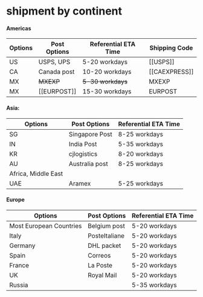 
# shipment by continent 


#### Americas

| Options | Post Options | Referential ETA Time | Shipping Code |
| ------- | ------------ | -------------------- | ------------- |
| US      | USPS, UPS    | 5-20 workdays        | [[USPS]]      |
| CA      | Canada post  | 10-20 workdays       | [[CAEXPRESS]] |
| MX      | ~~MXEXP~~    | ~~5-30 workdays~~    | MXEXP         |
| MX      | [[EURPOST]]  | 15-30 workdays       | EURPOST       |


#### Asia:

| Options             | Post Options   | Referential ETA Time |
| ------------------- | -------------- | -------------------- |
| SG                  | Singapore Post | 8-25 workdays        |
| IN                  | India Post     | 5-35 workdays        |
| KR                  | cjlogistics    | 8-20 workdays        |
| AU                  | Australia post | 8-25 workdays        |
| Africa, Middle East |                |                      |
| UAE                 | Aramex         | 5-25 workdays        |
 

#### Europe

| Options                 | Post Options  | Referential ETA Time |
| ----------------------- | ------------- | -------------------- |
| Most European Countries | Belgium post  | 5-20 workdays        |
| Italy                   | PosteItaliane | 5-20 workdays        |
| Germany                 | DHL packet    | 5-20 workdays        |
| Spain                   | Correos       | 5-20 workdays        |
| France                  | La Poste      | 5-20 workdays        |
| UK                      | Royal Mail    | 5-20 workdays        |
| Russia                  |               | 5-35 workdays        |
